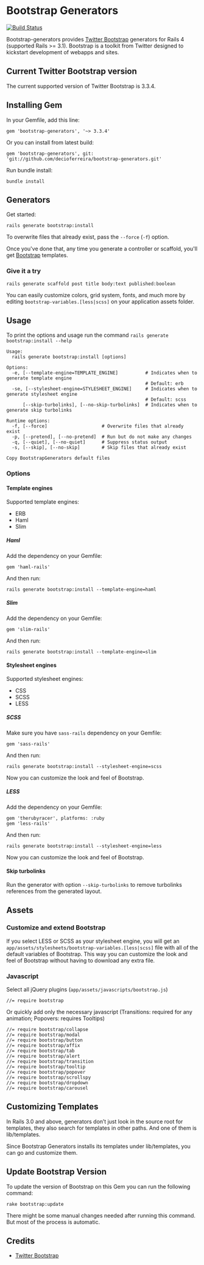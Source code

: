 # Bootstrap Generators

[![Build Status](https://travis-ci.org/decioferreira/bootstrap-generators.png?branch=master)](https://travis-ci.org/decioferreira/bootstrap-generators)

Bootstrap-generators provides [Twitter Bootstrap](http://getbootstrap.com/) generators for Rails 4 (supported Rails >= 3.1). Bootstrap is a toolkit from Twitter designed to kickstart development of webapps and sites.

## Current Twitter Bootstrap version

The current supported version of Twitter Bootstrap is 3.3.4.

## Installing Gem

In your Gemfile, add this line:

    gem 'bootstrap-generators', '~> 3.3.4'

Or you can install from latest build:

    gem 'bootstrap-generators', git: 'git://github.com/decioferreira/bootstrap-generators.git'

Run bundle install:

    bundle install

## Generators

Get started:

    rails generate bootstrap:install

To overwrite files that already exist, pass the `--force` (`-f`) option.

Once you've done that, any time you generate a controller or scaffold, you'll get [Bootstrap](http://twitter.github.com/bootstrap/) templates.

### Give it a try

    rails generate scaffold post title body:text published:boolean

You can easily customize colors, grid system, fonts, and much more by editing `bootstrap-variables.[less|scss]` on your application assets folder.

## Usage

To print the options and usage run the command `rails generate bootstrap:install --help`

    Usage:
      rails generate bootstrap:install [options]

    Options:
      -e, [--template-engine=TEMPLATE_ENGINE]          # Indicates when to generate template engine
                                                       # Default: erb
      -se, [--stylesheet-engine=STYLESHEET_ENGINE]     # Indicates when to generate stylesheet engine
                                                       # Default: scss
          [--skip-turbolinks], [--no-skip-turbolinks]  # Indicates when to generate skip turbolinks

    Runtime options:
      -f, [--force]                    # Overwrite files that already exist
      -p, [--pretend], [--no-pretend]  # Run but do not make any changes
      -q, [--quiet], [--no-quiet]      # Suppress status output
      -s, [--skip], [--no-skip]        # Skip files that already exist

    Copy BootstrapGenerators default files

### Options

#### Template engines

Supported template engines:

* ERB
* Haml
* Slim

##### Haml

Add the dependency on your Gemfile:

    gem 'haml-rails'

And then run:

    rails generate bootstrap:install --template-engine=haml

##### Slim

Add the dependency on your Gemfile:

    gem 'slim-rails'

And then run:

    rails generate bootstrap:install --template-engine=slim


#### Stylesheet engines

Supported stylesheet engines:

* CSS
* SCSS
* LESS

##### SCSS

Make sure you have `sass-rails` dependency on your Gemfile:

    gem 'sass-rails'

And then run:

    rails generate bootstrap:install --stylesheet-engine=scss

Now you can customize the look and feel of Bootstrap.

##### LESS

Add the dependency on your Gemfile:

    gem 'therubyracer', platforms: :ruby
    gem 'less-rails'

And then run:

    rails generate bootstrap:install --stylesheet-engine=less

Now you can customize the look and feel of Bootstrap.

#### Skip turbolinks

Run the generator with option `--skip-turbolinks` to remove turbolinks references from the generated layout.

## Assets

### Customize and extend Bootstrap

If you select LESS or SCSS as your stylesheet engine, you will get an `app/assets/stylesheets/bootstrap-variables.[less|scss]` file with all of the default variables of Bootstrap. This way you can customize the look and feel of Bootstrap without having to download any extra file.

### Javascript

Select all jQuery plugins (`app/assets/javascripts/bootstrap.js`)

    //= require bootstrap

Or quickly add only the necessary javascript (Transitions: required for any animation; Popovers: requires Tooltips)

    //= require bootstrap/collapse
    //= require bootstrap/modal
    //= require bootstrap/button
    //= require bootstrap/affix
    //= require bootstrap/tab
    //= require bootstrap/alert
    //= require bootstrap/transition
    //= require bootstrap/tooltip
    //= require bootstrap/popover
    //= require bootstrap/scrollspy
    //= require bootstrap/dropdown
    //= require bootstrap/carousel


## Customizing Templates

In Rails 3.0 and above, generators don’t just look in the source root for templates, they also search for templates in other paths. And one of them is lib/templates.

Since Bootstrap Generators installs its templates under lib/templates, you can go and customize them.

## Update Bootstrap Version

To update the version of Bootstrap on this Gem you can run the following command:

    rake bootstrap:update

There might be some manual changes needed after running this command. But most of the process is automatic.

## Credits

* [Twitter Bootstrap](http://getbootstrap.com)
